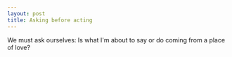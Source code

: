 ```yaml
---
layout: post
title: Asking before acting
---
```


We must ask ourselves: Is what I'm about to say or do coming from a place of love?

